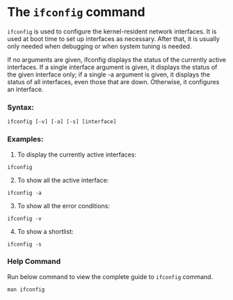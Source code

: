 # The `ifconfig` command

`ifconfig` is used to configure the kernel-resident network interfaces.  It is used at boot time to set up interfaces as necessary.  After that, it is usually only needed when debugging or when system tuning is needed.


If no arguments are given, ifconfig displays the status of the currently active interfaces.  If a single interface argument is given, it displays the  status  of the  given interface only; if a single -a argument is given, it displays the status of all interfaces, even those that are down.  Otherwise, it configures an interface.
### Syntax:

```
ifconfig [-v] [-a] [-s] [interface]
```

### Examples:

1. To display the currently active interfaces:

```
ifconfig
```

2. To show all the active interface:

```
ifconfig -a
```

3. To show all the error conditions:

```
ifconfig -v
```

4. To show a shortlist:

```
ifconfig -s
```

### Help Command
Run below command to view the complete guide to `ifconfig` command.
```
man ifconfig
```